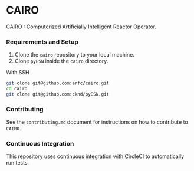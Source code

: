 # CAIRO
CAIRO : Computerized Artificially Intelligent Reactor Operator.  

### Requirements and Setup
1. Clone the ``cairo`` repository to your local machine.
2. Clone ``pyESN`` inside the ``cairo`` directory.

With SSH
```bash
git clone git@github.com:arfc/cairo.git
cd cairo
git clone git@github.com:cknd/pyESN.git
```


### Contributing
See the `contributing.md` document for instructions on how to  contribute to `CAIRO`.

### Continuous Integration
This repository uses continuous integration with CircleCI to automatically run tests.
